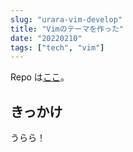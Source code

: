 ```yaml
---
slug: "urara-vim-develop"
title: "Vimのテーマを作った"
date: "20220210"
tags: ["tech", "vim"]
---
```


Repo は[ここ](https://github.com/haxibami/urara.vim)。

## きっかけ

うらら！
